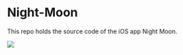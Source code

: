 # Night-Moon
This repo holds the source code of the iOS app Night Moon.



![](https://theartisangeekcom.files.wordpress.com/2016/06/moon-complicated1.png?w=800&h=800&crop=1)
